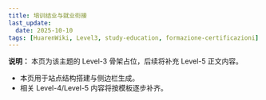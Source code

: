 ```yaml
---
title: 培训结业与就业衔接
last_update:
  date: 2025-10-10
tags: [HuarenWiki, Level3, study-education, formazione-certificazioni]
---
```

**说明：** 本页为该主题的 Level-3 骨架占位，后续将补充 Level-5 正文内容。

- 本页用于站点结构搭建与侧边栏生成。
- 相关 Level-4/Level-5 内容将按模板逐步补齐。
